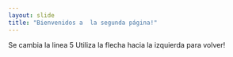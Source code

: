 ```yaml
---
layout: slide
title: "Bienvenidos a  la segunda página!"
---
```

Se cambia la linea 5
Utiliza la flecha hacia la izquierda para volver!

